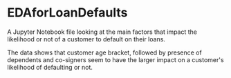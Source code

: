 # EDAforLoanDefaults
A Jupyter Notebook file looking at the main factors that impact the likelihood or not of a customer to default on their loans.

The data shows that customer age bracket, followed by presence of dependents and co-signers seem to have the larger impact on a customer's likelihood of defaulting or not.
